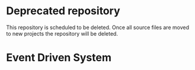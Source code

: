 Deprecated repository
=====================
This repository is scheduled to be deleted. Once all source files are moved
to new projects the repository will be deleted.

# Event Driven System
